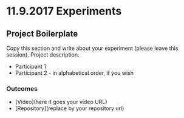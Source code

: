# 11.9.2017 Experiments

## Project Boilerplate

Copy this section and write about your experiment (please leave this session).
Project description.

* Participant 1
* Participant 2 - in alphabetical order, if you wish

### Outcomes

- [Video](here it goes your video URL)
- [Repository](replace by your repository url)
